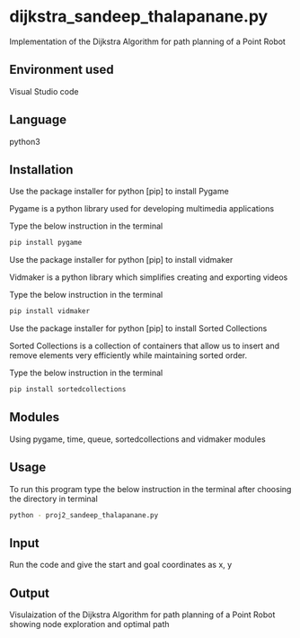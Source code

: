 # dijkstra_sandeep_thalapanane.py

Implementation of the Dijkstra Algorithm for path planning of a Point Robot

## Environment used

Visual Studio code

## Language

python3 

## Installation

Use the package installer for python [pip] to install Pygame

Pygame is a python library used for developing multimedia applications

Type the below instruction in the terminal

```bash
pip install pygame
```
Use the package installer for python [pip] to install vidmaker

Vidmaker is a python library which simplifies creating and exporting videos

Type the below instruction in the terminal

```bash
pip install vidmaker
```

Use the package installer for python [pip] to install Sorted Collections

Sorted Collections is a collection of containers that allow us to insert and remove elements very efficiently while maintaining sorted order.

Type the below instruction in the terminal

```bash
pip install sortedcollections
```

## Modules

Using pygame, time, queue, sortedcollections and vidmaker modules

## Usage

To run this program type the below instruction in the terminal after choosing the directory in terminal

```bash
python - proj2_sandeep_thalapanane.py
```

## Input

Run the code and give the start and goal coordinates as x, y

## Output

Visulaization of the Dijkstra Algorithm for path planning of a Point Robot showing node exploration and optimal path
